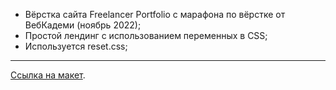  - Вёрстка сайта Freelancer Portfolio с марафона по вёрстке от ВебКадеми (ноябрь 2022);
 - Простой лендинг с использованием переменных в CSS;
 - Используется reset.css;
 ---
 [Ссылка на макет](https://www.figma.com/file/tMOSNDbDEyMmcirz6cQ6WE/React-Simple-Portfolio?node-id=2203%3A191&t=QYBELmwM3Dy7vnVq-1).